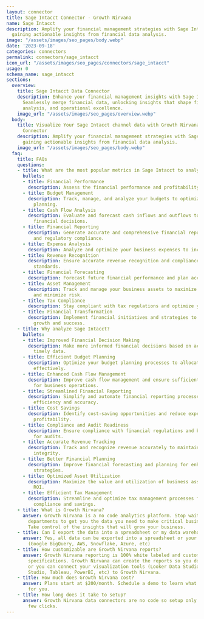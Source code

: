 ```yaml
---
layout: connector
title: Sage Intacct Connector - Growth Nirvana
name: Sage Intacct
description: Amplify your financial management strategies with Sage Intacct integration,
  gaining actionable insights from financial data analysis.
image: "/assets/images/seo_pages/body.webp"
date: '2023-09-18'
categories: connectors
permalink: connectors/sage_intacct
icon_url: "/assets/images/seo_pages/connectors/sage_intacct"
usage: 0
schema_name: sage_intacct
sections:
  overview:
    title: Sage Intacct Data Connector
    description: Enhance your financial management insights with Sage Intacct integration.
      Seamlessly merge financial data, unlocking insights that shape financial strategies,
      analysis, and operational excellence.
    image_url: "/assets/images/seo_pages/overview.webp"
  body:
    title: Visualize Your Sage Intacct channel data with Growth Nirvana's Sage Intacct
      Connector
    description: Amplify your financial management strategies with Sage Intacct integration,
      gaining actionable insights from financial data analysis.
    image_url: "/assets/images/seo_pages/body.webp"
  faq:
    title: FAQs
    questions:
    - title: What are the most popular metrics in Sage Intacct to analyze?
      bullets:
      - title: Financial Performance
        description: Assess the financial performance and profitability of your business.
      - title: Budget Management
        description: Track, manage, and analyze your budgets to optimize financial
          planning.
      - title: Cash Flow Analysis
        description: Evaluate and forecast cash inflows and outflows to make informed
          financial decisions.
      - title: Financial Reporting
        description: Generate accurate and comprehensive financial reports for stakeholders
          and regulatory compliance.
      - title: Expense Analysis
        description: Analyze and optimize your business expenses to increase profitability.
      - title: Revenue Recognition
        description: Ensure accurate revenue recognition and compliance with accounting
          standards.
      - title: Financial Forecasting
        description: Forecast future financial performance and plan accordingly.
      - title: Asset Management
        description: Track and manage your business assets to maximize their value
          and minimize risk.
      - title: Tax Compliance
        description: Stay compliant with tax regulations and optimize your tax planning.
      - title: Financial Transformation
        description: Implement financial initiatives and strategies to drive business
          growth and success.
    - title: Why analyze Sage Intacct?
      bullets:
      - title: Improved Financial Decision Making
        description: Make more informed financial decisions based on accurate and
          timely data.
      - title: Efficient Budget Planning
        description: Optimize your budget planning processes to allocate resources
          effectively.
      - title: Enhanced Cash Flow Management
        description: Improve cash flow management and ensure sufficient liquidity
          for business operations.
      - title: Streamlined Financial Reporting
        description: Simplify and automate financial reporting processes for increased
          efficiency and accuracy.
      - title: Cost Savings
        description: Identify cost-saving opportunities and reduce expenses for improved
          profitability.
      - title: Compliance and Audit Readiness
        description: Ensure compliance with financial regulations and be prepared
          for audits.
      - title: Accurate Revenue Tracking
        description: Track and recognize revenue accurately to maintain financial
          integrity.
      - title: Better Financial Planning
        description: Improve financial forecasting and planning for enhanced business
          strategies.
      - title: Optimized Asset Utilization
        description: Maximize the value and utilization of business assets for increased
          ROI.
      - title: Efficient Tax Management
        description: Streamline and optimize tax management processes for enhanced
          compliance and savings.
    - title: What is Growth Nirvana?
      answer: Growth Nirvana is a no code analytics platform. Stop waiting for other
        departments to get you the data you need to make critical business decisions.
        Take control of the insights that will grow your business.
    - title: Can I export the data into a spreadsheet or my data warehouse?
      answer: Yes, all data can be exported into a spreadsheet or your data warehouse
        (Google BigQuery, AWS, Snowflake, Azure, etc)
    - title: How customizable are Growth Nirvana reports?
      answer: Growth Nirvana reporting is 100% white labeled and customized to your
        specifications. Growth Nirvana can create the reports so you don’t have to
        or you can connect your visualization tools (Looker Data Studio/Google Data
        Studio, Tableau, PowerBI, etc) to Growth Nirvana.
    - title: How much does Growth Nirvana cost?
      answer: Plans start at $200/month. Schedule a demo to learn what plan is best
        for you.
    - title: How long does it take to setup?
      answer: Growth Nirvana data connectors are no code so setup only requires a
        few clicks.
---
```

